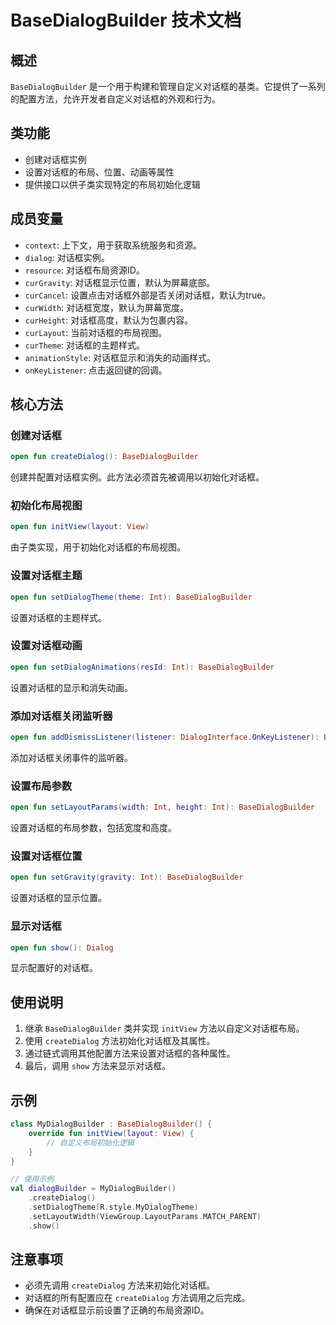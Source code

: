 # BaseDialogBuilder 技术文档

## 概述
`BaseDialogBuilder` 是一个用于构建和管理自定义对话框的基类。它提供了一系列的配置方法，允许开发者自定义对话框的外观和行为。

## 类功能
- 创建对话框实例
- 设置对话框的布局、位置、动画等属性
- 提供接口以供子类实现特定的布局初始化逻辑

## 成员变量
- `context`: 上下文，用于获取系统服务和资源。
- `dialog`: 对话框实例。
- `resource`: 对话框布局资源ID。
- `curGravity`: 对话框显示位置，默认为屏幕底部。
- `curCancel`: 设置点击对话框外部是否关闭对话框，默认为true。
- `curWidth`: 对话框宽度，默认为屏幕宽度。
- `curHeight`: 对话框高度，默认为包裹内容。
- `curLayout`: 当前对话框的布局视图。
- `curTheme`: 对话框的主题样式。
- `animationStyle`: 对话框显示和消失的动画样式。
- `onKeyListener`: 点击返回键的回调。

## 核心方法
### 创建对话框
```kotlin
open fun createDialog(): BaseDialogBuilder
```
创建并配置对话框实例。此方法必须首先被调用以初始化对话框。

### 初始化布局视图
```kotlin
open fun initView(layout: View)
```
由子类实现，用于初始化对话框的布局视图。

### 设置对话框主题
```kotlin
open fun setDialogTheme(theme: Int): BaseDialogBuilder
```
设置对话框的主题样式。

### 设置对话框动画
```kotlin
open fun setDialogAnimations(resId: Int): BaseDialogBuilder
```
设置对话框的显示和消失动画。

### 添加对话框关闭监听器
```kotlin
open fun addDismissListener(listener: DialogInterface.OnKeyListener): BaseDialogBuilder
```
添加对话框关闭事件的监听器。

### 设置布局参数
```kotlin
open fun setLayoutParams(width: Int, height: Int): BaseDialogBuilder
```
设置对话框的布局参数，包括宽度和高度。

### 设置对话框位置
```kotlin
open fun setGravity(gravity: Int): BaseDialogBuilder
```
设置对话框的显示位置。

### 显示对话框
```kotlin
open fun show(): Dialog
```
显示配置好的对话框。

## 使用说明
1. 继承 `BaseDialogBuilder` 类并实现 `initView` 方法以自定义对话框布局。
2. 使用 `createDialog` 方法初始化对话框及其属性。
3. 通过链式调用其他配置方法来设置对话框的各种属性。
4. 最后，调用 `show` 方法来显示对话框。

## 示例
```kotlin
class MyDialogBuilder : BaseDialogBuilder() {
    override fun initView(layout: View) {
        // 自定义布局初始化逻辑
    }
}

// 使用示例
val dialogBuilder = MyDialogBuilder()
    .createDialog()
    .setDialogTheme(R.style.MyDialogTheme)
    .setLayoutWidth(ViewGroup.LayoutParams.MATCH_PARENT)
    .show()
```

## 注意事项
- 必须先调用 `createDialog` 方法来初始化对话框。
- 对话框的所有配置应在 `createDialog` 方法调用之后完成。
- 确保在对话框显示前设置了正确的布局资源ID。